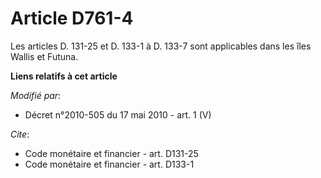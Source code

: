 # Article D761-4

Les articles D. 131-25 et D. 133-1 à D. 133-7 sont applicables dans les îles Wallis et Futuna.

**Liens relatifs à cet article**

_Modifié par_:

  - Décret n°2010-505 du 17 mai 2010 - art. 1 (V)

_Cite_:

  - Code monétaire et financier - art. D131-25
  - Code monétaire et financier - art. D133-1

